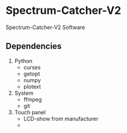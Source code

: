 # Spectrum-Catcher-V2
Spectrum-Catcher-V2 Software


## Dependencies
1. Python
    - curses
    - getopt
    - numpy
    - plotext
2. System
    - ffmpeg
    - git
3. Touch panel
    - LCD-show from manufacturer
    -
